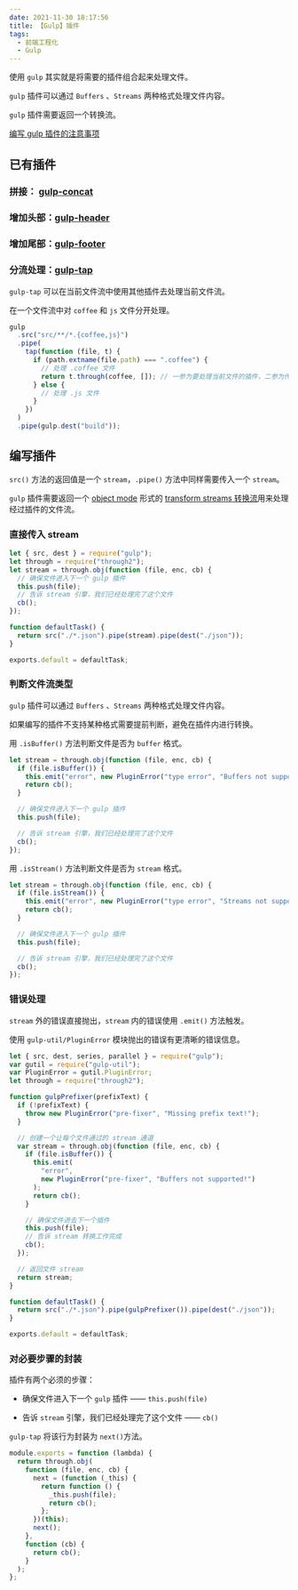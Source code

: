 ```yaml
---
date: 2021-11-30 18:17:56
title: 【Gulp】插件
tags:
  - 前端工程化
  - Gulp
---
```


使用 `gulp` 其实就是将需要的插件组合起来处理文件。

`gulp` 插件可以通过 `Buffers` 、`Streams` 两种格式处理文件内容。

`gulp` 插件需要返回一个转换流。

[编写 gulp 插件的注意事项](https://v3.gulpjs.com.cn/docs/writing-a-plugin/guidelines/)

## 已有插件

### 拼接： [gulp-concat](https://github.com/wearefractal/gulp-concat)

### 增加头部：[gulp-header](https://github.com/godaddy/gulp-header)

### 增加尾部：[gulp-footer](https://github.com/godaddy/gulp-footer)

### 分流处理：[gulp-tap](https://www.npmjs.com/package/gulp-tap)

`gulp-tap` 可以在当前文件流中使用其他插件去处理当前文件流。

在一个文件流中对 `coffee` 和 `js` 文件分开处理。

```js
gulp
  .src("src/**/*.{coffee,js}")
  .pipe(
    tap(function (file, t) {
      if (path.extname(file.path) === ".coffee") {
        // 处理 .coffee 文件
        return t.through(coffee, []); // 一参为要处理当前文件的插件，二参为传递给该插件的参数列表
      } else {
        // 处理 .js 文件
      }
    })
  )
  .pipe(gulp.dest("build"));
```

## 编写插件

`src()` 方法的返回值是一个 `stream`，`.pipe()` 方法中同样需要传入一个 `stream`。

`gulp` 插件需要返回一个 [object mode](http://nodejs.cn/api/stream.html#object-mode) 形式的 [transform streams 转换流](http://nodejs.cn/api/stream.html#class-streamtransform)用来处理经过插件的文件流。

### 直接传入 stream

```js
let { src, dest } = require("gulp");
let through = require("through2");
let stream = through.obj(function (file, enc, cb) {
  // 确保文件进入下一个 gulp 插件
  this.push(file);
  // 告诉 stream 引擎，我们已经处理完了这个文件
  cb();
});

function defaultTask() {
  return src("./*.json").pipe(stream).pipe(dest("./json"));
}

exports.default = defaultTask;
```

### 判断文件流类型

`gulp` 插件可以通过 `Buffers` 、`Streams` 两种格式处理文件内容。

如果编写的插件不支持某种格式需要提前判断，避免在插件内进行转换。

用 `.isBuffer()` 方法判断文件是否为 `buffer` 格式。

```js
let stream = through.obj(function (file, enc, cb) {
  if (file.isBuffer()) {
    this.emit("error", new PluginError("type error", "Buffers not supported!"));
    return cb();
  }

  // 确保文件进入下一个 gulp 插件
  this.push(file);

  // 告诉 stream 引擎，我们已经处理完了这个文件
  cb();
});
```

用 `.isStream()` 方法判断文件是否为 `stream` 格式。

```js
let stream = through.obj(function (file, enc, cb) {
  if (file.isStream()) {
    this.emit("error", new PluginError("type error", "Streams not supported!"));
    return cb();
  }

  // 确保文件进入下一个 gulp 插件
  this.push(file);

  // 告诉 stream 引擎，我们已经处理完了这个文件
  cb();
});
```

### 错误处理

`stream` 外的错误直接抛出，`stream` 内的错误使用 `.emit()` 方法触发。

使用 `gulp-util/PluginError` 模块抛出的错误有更清晰的错误信息。

```js
let { src, dest, series, parallel } = require("gulp");
var gutil = require("gulp-util");
var PluginError = gutil.PluginError;
let through = require("through2");

function gulpPrefixer(prefixText) {
  if (!prefixText) {
    throw new PluginError("pre-fixer", "Missing prefix text!");
  }

  // 创建一个让每个文件通过的 stream 通道
  var stream = through.obj(function (file, enc, cb) {
    if (file.isBuffer()) {
      this.emit(
        "error",
        new PluginError("pre-fixer", "Buffers not supported!")
      );
      return cb();
    }

    // 确保文件进去下一个插件
    this.push(file);
    // 告诉 stream 转换工作完成
    cb();
  });

  // 返回文件 stream
  return stream;
}

function defaultTask() {
  return src("./*.json").pipe(gulpPrefixer()).pipe(dest("./json"));
}

exports.default = defaultTask;
```

### 对必要步骤的封装

插件有两个必须的步骤：

- 确保文件进入下一个 `gulp` 插件 —— `this.push(file)`

- 告诉 `stream` 引擎，我们已经处理完了这个文件 —— `cb()`

`gulp-tap` 将该行为封装为 `next()`方法。

```js
module.exports = function (lambda) {
  return through.obj(
    function (file, enc, cb) {
      next = (function (_this) {
        return function () {
          _this.push(file);
          return cb();
        };
      })(this);
      next();
    },
    function (cb) {
      return cb();
    }
  );
};
```
